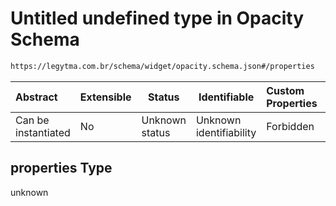 # Untitled undefined type in Opacity Schema

```txt
https://legytma.com.br/schema/widget/opacity.schema.json#/properties
```




| Abstract            | Extensible | Status         | Identifiable            | Custom Properties | Additional Properties | Access Restrictions | Defined In                                                                           |
| :------------------ | ---------- | -------------- | ----------------------- | :---------------- | --------------------- | ------------------- | ------------------------------------------------------------------------------------ |
| Can be instantiated | No         | Unknown status | Unknown identifiability | Forbidden         | Allowed               | none                | [opacity.schema.json\*](../schema/widget/opacity.schema.json "open original schema") |

## properties Type

unknown
